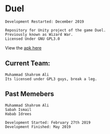 # Duel
	Development Restarted: December 2019

	Repository for Unity project of the game Duel.
	Previously known as Wizard War. 
	Licensed Under GNU GPL3.0 

View the [apk here](https://thelab.itch.io/duel)

## Current Team:
	Muhammad Shahrom Ali
	Its licensed under GPL3 guys, break a leg.

## Past Memebers 
    Muhammad Shahrom Ali
    Sabah Ismail 
    Habab Idrees 
    
	Development Started: February 27th 2019
	Development Finished: May 2019    


